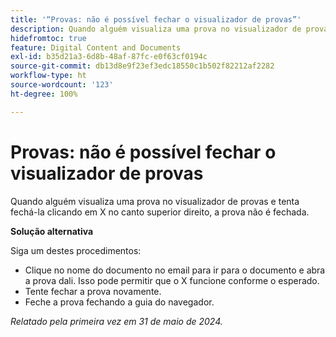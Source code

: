 ```yaml
---
title: '“Provas: não é possível fechar o visualizador de provas”'
description: Quando alguém visualiza uma prova no visualizador de provas e tenta fechá-la clicando em X no canto superior direito, a prova não é fechada. Uma solução alternativa está disponível.
hidefromtoc: true
feature: Digital Content and Documents
exl-id: b35d21a3-6d8b-48af-87fc-e0f63cf0194c
source-git-commit: db13d8e9f23ef3edc18550c1b502f82212af2282
workflow-type: ht
source-wordcount: '123'
ht-degree: 100%

---
```


# Provas: não é possível fechar o visualizador de provas

Quando alguém visualiza uma prova no visualizador de provas e tenta fechá-la clicando em X no canto superior direito, a prova não é fechada.

**Solução alternativa**

Siga um destes procedimentos:

* Clique no nome do documento no email para ir para o documento e abra a prova dali. Isso pode permitir que o X funcione conforme o esperado.
* Tente fechar a prova novamente.
* Feche a prova fechando a guia do navegador.

_Relatado pela primeira vez em 31 de maio de 2024._
